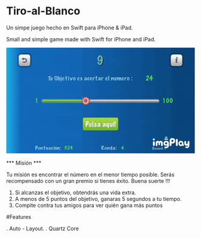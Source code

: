 # Tiro-al-Blanco
Un simpe juego hecho en Swift para iPhone &amp; iPad.

Small and simple game made with Swift for iPhone and iPad.


![](shoot-the-number.GIF)


*** Misión ***

Tu misión es encontrar el número en el menor tiempo posible. Serás recompensado con un gran premio si tienes éxito.
Buena suerte !!!

1. Si alcanzas el objetivo, obtendrás una vida extra.
2. A menos de 5 puntos del objetivo, ganaras 5 segundos a tu tiempo.
3. Compite contra tus amigos para ver quién gana más puntos


#Features

. Auto - Layout.
. Quartz Core
